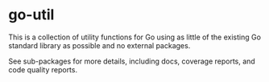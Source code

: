 go-util
========

This is a collection of utility functions for Go using as little of the existing Go standard library as possible and no external packages.

See sub-packages for more details, including docs, coverage reports, and code quality reports.
